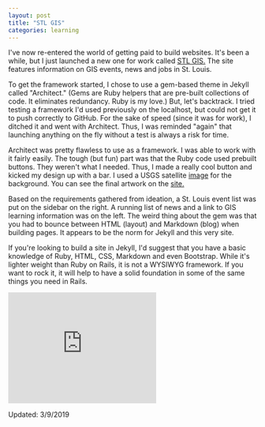 ```yaml
---
layout: post
title: "STL GIS"
categories: learning
---
```


 I've now re-entered the world of getting paid to build websites. It's been a while, but I just launched a new one for work called <a href="https://cherylhughey.github.io/stlgis/">STL GIS.</a> The site features information on GIS events, news and jobs in St. Louis.

 To get the framework started, I chose to use a gem-based theme in Jekyll called "Architect." (Gems are Ruby helpers that are pre-built collections of code. It eliminates redundancy. Ruby is my love.) But, let's backtrack. I tried testing a framework I'd used previously on the localhost, but could not get it to push correctly to GitHub. For the sake of speed (since it was for work), I ditched it and went with Architect. Thus, I was reminded "again" that launching anything on the fly without a test is always a risk for time.

 Architect was pretty flawless to use as a framework. I was able to work with it fairly easily. The tough (but fun) part was that the Ruby code used prebuilt buttons. They weren't what I needed. Thus, I made a really cool button and kicked my design up with a bar. I used a USGS satellite <a href="https://www.usgs.gov/media/images/great-pine-tier-after">image</a> for the background. You can see the final artwork on the <a href="https://cherylhughey.github.io/stlgis/">site.</a>

 Based on the requirements gathered from ideation, a St. Louis event list was put on the sidebar on the right. A running list of news and a link to GIS learning information was on the left. The weird thing about the gem was that you had to bounce between HTML (layout) and Markdown (blog) when building pages. It appears to be the norm for Jekyll and this very site.

 If you're looking to build a site in Jekyll, I'd suggest that you have a basic knowledge of Ruby, HTML, CSS, Markdown and even Bootstrap. While it's lighter weight than Ruby on Rails, it is not a WYSIWYG framework. If you want to rock it, it will help to have a solid foundation in some of the same things you need in Rails.
 
<iframe width="300" height="225" src="https://www.youtube.com/embed/1NJ_zKa-pug" frameborder="0" allow="accelerometer; autoplay; encrypted-media; gyroscope; picture-in-picture" allowfullscreen></iframe>

Updated: 3/9/2019

